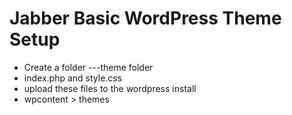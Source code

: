 #  Jabber Basic WordPress Theme Setup

+ Create a folder ---theme folder
+ index.php and style.css
+ upload these files to the wordpress install
+ wpcontent > themes

 